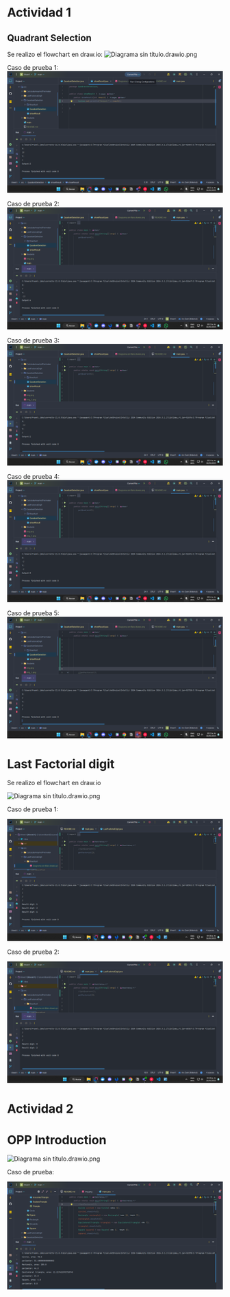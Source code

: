 # Actividad 1

## Quadrant Selection
Se realizo el flowchart en draw.io:
![Diagrama sin título.drawio.png](src/QuadrantSelection/flowchart/Diagrama%20sin%20título.drawio.png)

Caso de prueba 1: 
![img.png](src/img.png)

Caso de prueba 2:
![img_1.png](src/img_1.png)

Caso de prueba 3:
![img_2.png](src/img_2.png)

Caso de prueba 4:
![img_3.png](src/img_3.png)

Caso de prueba 5:
![img_4.png](src/img_4.png)

# Last Factorial digit

Se realizo el flowchart en draw.io

![Diagrama sin título.drawio.png](src/LastFactorialDigit/flowchart/Diagrama%20sin%20t%C3%ADtulo.drawio.png)

Caso de prueba 1:

![img.png](img.png)

Caso de prueba 2:

![img_1.png](img_1.png)

# Actividad 2

# OPP Introduction

![Diagrama sin título.drawio.png](src/CalculateAreaAndPerimeter/ClassChart/Diagrama%20sin%20t%C3%ADtulo.drawio.png)

Caso de prueba:

![img_2.png](img_2.png)


